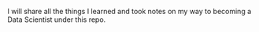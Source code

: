 I will share all the things I learned and took notes on my way to becoming a Data Scientist under this repo.